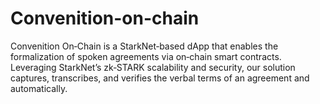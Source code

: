 # Convenition-on-chain
Convenition On‑Chain is a StarkNet‑based dApp that enables the formalization of spoken agreements via on‑chain smart contracts. Leveraging StarkNet’s zk‑STARK scalability and security, our solution captures, transcribes, and verifies the verbal terms of an agreement and automatically.
